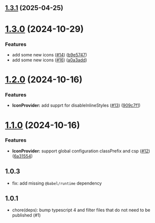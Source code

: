 ## [1.3.1](https://github.com/rsuite/rsuite-icons/compare/v1.3.0...v1.3.1) (2025-04-25)



# [1.3.0](https://github.com/rsuite/rsuite-icons/compare/v1.2.0...v1.3.0) (2024-10-29)


### Features

* add some new icons ([#14](https://github.com/rsuite/rsuite-icons/issues/14)) ([b9e5747](https://github.com/rsuite/rsuite-icons/commit/b9e57473d0df37f8d514a33193534e0e58dbb203))
* add some new icons ([#16](https://github.com/rsuite/rsuite-icons/issues/16)) ([a0a3add](https://github.com/rsuite/rsuite-icons/commit/a0a3add3ff0b3d3adf0c498c7b31936b2c52425a))



# [1.2.0](https://github.com/rsuite/rsuite-icons/compare/v1.1.0...v1.2.0) (2024-10-16)


### Features

* **IconProvider:** add supprt for disableInlineStyles ([#13](https://github.com/rsuite/rsuite-icons/issues/13)) ([909c7f1](https://github.com/rsuite/rsuite-icons/commit/909c7f152b620061060042de49c43dc03c5cb7d8))



# [1.1.0](https://github.com/rsuite/rsuite-icons/compare/v1.0.3...v1.1.0) (2024-10-16)


### Features

* **IconProvider:** support global configuration classPrefix and csp ([#12](https://github.com/rsuite/rsuite-icons/issues/12)) ([6a31554](https://github.com/rsuite/rsuite-icons/commit/6a31554d886ba59a2b469a80b911d30288c00768))



## 1.0.3

- fix: add missing `@babel/runtime` dependency

## 1.0.1

- chore(deps): bump typescript 4 and filter files that do not need to be published (#1)
